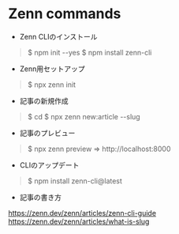 # Zenn commands

* Zenn CLIのインストール

> $ npm init --yes
> $ npm install zenn-cli

* Zenn用セットアップ

> $ npx zenn init


* 記事の新規作成

> $ cd <top>
> $ npx zenn new:article --slug <SLUG>


* 記事のプレビュー

> $ npx zenn preview
>  => http://localhost:8000

* CLIのアップデート

> $ npm install zenn-cli@latest

* 記事の書き方

https://zenn.dev/zenn/articles/zenn-cli-guide
https://zenn.dev/zenn/articles/what-is-slug
